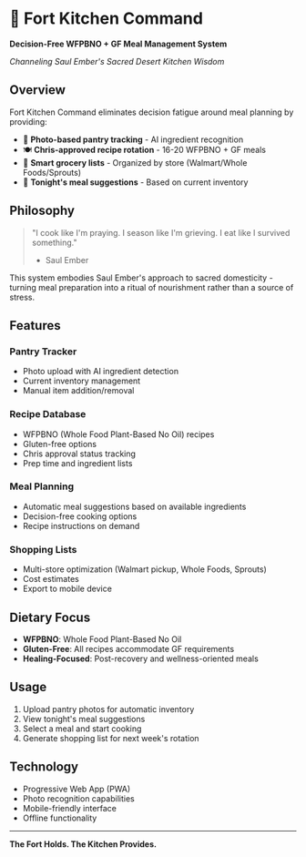 # 🏰 Fort Kitchen Command

**Decision-Free WFPBNO + GF Meal Management System**

*Channeling Saul Ember's Sacred Desert Kitchen Wisdom*

## Overview

Fort Kitchen Command eliminates decision fatigue around meal planning by providing:

- 📸 **Photo-based pantry tracking** - AI ingredient recognition
- 🍽️ **Chris-approved recipe rotation** - 16-20 WFPBNO + GF meals
- 🛒 **Smart grocery lists** - Organized by store (Walmart/Whole Foods/Sprouts)
- 🎯 **Tonight's meal suggestions** - Based on current inventory

## Philosophy

> "I cook like I'm praying. I season like I'm grieving. I eat like I survived something."
> - Saul Ember

This system embodies Saul Ember's approach to sacred domesticity - turning meal preparation into a ritual of nourishment rather than a source of stress.

## Features

### Pantry Tracker
- Photo upload with AI ingredient detection
- Current inventory management
- Manual item addition/removal

### Recipe Database
- WFPBNO (Whole Food Plant-Based No Oil) recipes
- Gluten-free options
- Chris approval status tracking
- Prep time and ingredient lists

### Meal Planning
- Automatic meal suggestions based on available ingredients
- Decision-free cooking options
- Recipe instructions on demand

### Shopping Lists
- Multi-store optimization (Walmart pickup, Whole Foods, Sprouts)
- Cost estimates
- Export to mobile device

## Dietary Focus

- **WFPBNO**: Whole Food Plant-Based No Oil
- **Gluten-Free**: All recipes accommodate GF requirements
- **Healing-Focused**: Post-recovery and wellness-oriented meals

## Usage

1. Upload pantry photos for automatic inventory
2. View tonight's meal suggestions
3. Select a meal and start cooking
4. Generate shopping list for next week's rotation

## Technology

- Progressive Web App (PWA)
- Photo recognition capabilities
- Mobile-friendly interface
- Offline functionality

---

**The Fort Holds. The Kitchen Provides.**